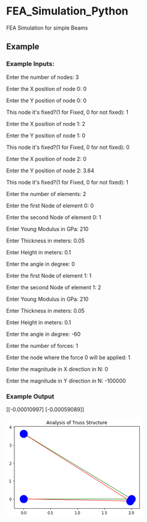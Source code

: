# FEA_Simulation_Python
FEA Simulation for simple Beams 

## Example

### Example Inputs:

Enter the number of nodes: 3

Enter the X position of node 0: 0

Enter the Y position of node 0: 0

This node it's fixed?(1 for Fixed, 0 for not fixed): 1

Enter the X position of node 1: 2

Enter the Y position of node 1: 0

This node it's fixed?(1 for Fixed, 0 for not fixed): 0

Enter the X position of node 2: 0

Enter the Y position of node 2: 3.64

This node it's fixed?(1 for Fixed, 0 for not fixed): 1

Enter the number of elements: 2

Enter the first Node of element 0: 0

Enter the second Node of element 0: 1

Enter Young Modulus in GPa: 210

Enter Thickness in meters: 0.05

Enter Height in meters: 0.1

Enter the angle in degree: 0

Enter the first Node of element 1: 1

Enter the second Node of element 1: 2

Enter Young Modulus in GPa: 210

Enter Thickness in meters: 0.05

Enter Height in meters: 0.1

Enter the angle in degree: -60

Enter the number of forces: 1

Enter the node where the force 0 will be applied: 1

Enter the magnitude in X direction in N: 0

Enter the magnitude in Y direction in N: -100000

### Example Output

[[-0.00010997]
 [-0.00059089]]

![Output result](https://github.com/carineallen/FEA_Simulation_Python/blob/master/FEA_Simulation_python2.png)
